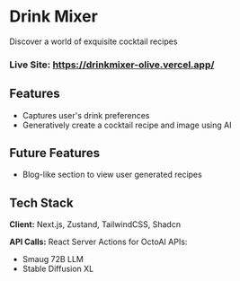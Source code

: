 # Drink Mixer
Discover a world of exquisite cocktail recipes
### Live Site: https://drinkmixer-olive.vercel.app/

## Features

- Captures user's drink preferences
- Generatively create a cocktail recipe and image using AI

## Future Features
- Blog-like section to view user generated recipes


## Tech Stack

**Client:** Next.js, Zustand, TailwindCSS, Shadcn

**API Calls:** React Server Actions for OctoAI APIs:
- Smaug 72B LLM
- Stable Diffusion XL
